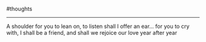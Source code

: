 
#thoughts 

___

A shoulder for you to lean on,
to listen shall I offer an ear...
for you to cry with, I shall be a friend,
and shall we rejoice our love year after year